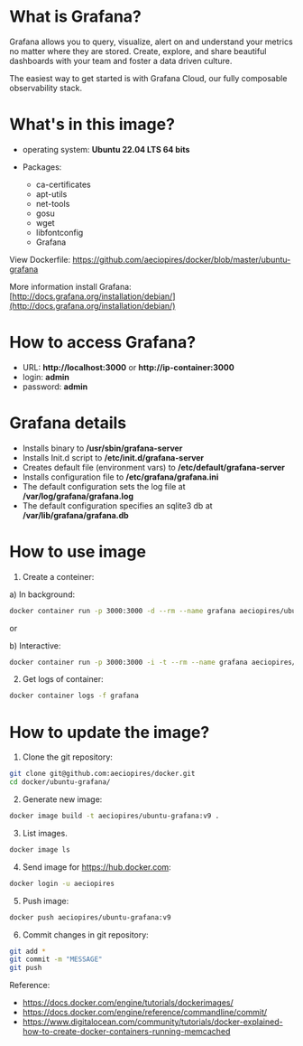 # What is Grafana?

Grafana allows you to query, visualize, alert on and understand your metrics no matter where they are stored. Create, explore, and share beautiful dashboards with your team and foster a data driven culture.

The easiest way to get started is with Grafana Cloud, our fully composable observability stack.

# What's in this image?

* operating system: **Ubuntu 22.04 LTS 64 bits**

* Packages:
  * ca-certificates
  * apt-utils
  * net-tools
  * gosu
  * wget
  * libfontconfig
  * Grafana

View Dockerfile: https://github.com/aeciopires/docker/blob/master/ubuntu-grafana

More information install Grafana: [http://docs.grafana.org/installation/debian/](http://docs.grafana.org/installation/debian/)

# How to access Grafana?

* URL: **http://localhost:3000** or **http://ip-container:3000**
* login: **admin**
* password: **admin**

# Grafana details

* Installs binary to **/usr/sbin/grafana-server**
* Installs Init.d script to **/etc/init.d/grafana-server**
* Creates default file (environment vars) to **/etc/default/grafana-server**
* Installs configuration file to **/etc/grafana/grafana.ini**
* The default configuration sets the log file at **/var/log/grafana/grafana.log**
* The default configuration specifies an sqlite3 db at **/var/lib/grafana/grafana.db**

# How to use image

1) Create a conteiner:

a) In background:

```bash
docker container run -p 3000:3000 -d --rm --name grafana aeciopires/ubuntu-grafana:v9
```

or

b) Interactive:

```bash
docker container run -p 3000:3000 -i -t --rm --name grafana aeciopires/ubuntu-grafana:v9 /bin/bash
```

2) Get logs of container:

```bash
docker container logs -f grafana
```

# How to update the image?

1) Clone the git repository:

```bash
git clone git@github.com:aeciopires/docker.git
cd docker/ubuntu-grafana/
```

2) Generate new image:

```bash
docker image build -t aeciopires/ubuntu-grafana:v9 .
```

3) List images.

```bash
docker image ls
```

4) Send image for https://hub.docker.com:

```bash
docker login -u aeciopires
```

5) Push image:

```bash
docker push aeciopires/ubuntu-grafana:v9
```

6) Commit changes in git repository:

```bash
git add *
git commit -m "MESSAGE"
git push
```

Reference:

* https://docs.docker.com/engine/tutorials/dockerimages/
* https://docs.docker.com/engine/reference/commandline/commit/
* https://www.digitalocean.com/community/tutorials/docker-explained-how-to-create-docker-containers-running-memcached
